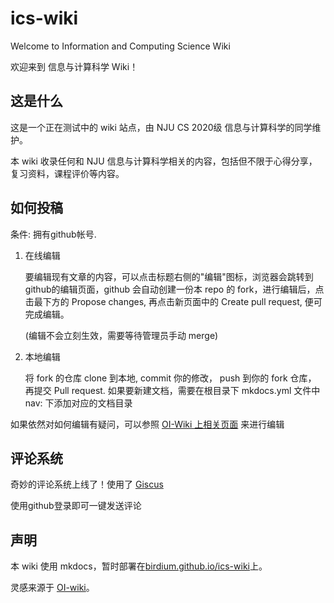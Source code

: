 # ics-wiki

Welcome to Information and Computing Science Wiki

欢迎来到 信息与计算科学 Wiki！

## 这是什么

这是一个正在测试中的 wiki 站点，由 NJU CS 2020级 信息与计算科学的同学维护。

本 wiki 收录任何和 NJU 信息与计算科学相关的内容，包括但不限于心得分享，复习资料，课程评价等内容。

## 如何投稿

条件: 拥有github帐号.

1. 在线编辑
    
    要编辑现有文章的内容，可以点击标题右侧的"编辑"图标，浏览器会跳转到github的编辑页面，github 会自动创建一份本 repo 的 fork，进行编辑后，点击最下方的 Propose changes, 再点击新页面中的 Create pull request, 便可完成编辑。

    (编辑不会立刻生效，需要等待管理员手动 merge) 
    
2. 本地编辑

    将 fork 的仓库 clone 到本地, commit 你的修改， push 到你的 fork 仓库， 再提交 Pull request.
    如果要新建文档，需要在根目录下 mkdocs.yml 文件中 nav: 下添加对应的文档目录

如果依然对如何编辑有疑问，可以参照 [OI-Wiki 上相关页面](https://oi-wiki.org/intro/htc) 来进行编辑

## 评论系统

奇妙的评论系统上线了！使用了 [Giscus](https://giscus.app/zh-CN)

使用github登录即可一键发送评论

## 声明

本 wiki 使用 mkdocs，暂时部署在[birdium.github.io/ics-wiki](https://birdium.github.io/ics-wiki)上。

灵感来源于 [OI-wiki](https://github.com/OI-wiki/OI-wiki)。


